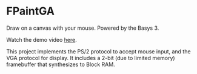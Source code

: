 # FPaintGA
Draw on a canvas with your mouse. Powered by the Basys 3.

Watch the demo video [here](https://drive.google.com/file/d/1mvSohxJwA4m3Ui_kVFjpYcJ1zkXX5PhJ/view?usp=sharing).

This project implements the PS/2 protocol to accept mouse input, and the VGA protocol for display. It includes a 2-bit (due to limited memory) framebuffer that synthesizes to Block RAM.
